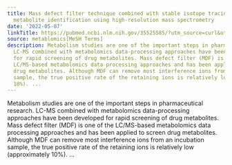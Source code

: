 ```yaml
---
title: Mass defect filter technique combined with stable isotope tracing for drug
  metabolite identification using high-resolution mass spectrometry
date: '2022-05-07'
linkTitle: https://pubmed.ncbi.nlm.nih.gov/35525585/?utm_source=curl&utm_medium=rss&utm_campaign=pubmed-2&utm_content=1Zkrxt7ktlCbHBXEV3v65xxSnkSWNsJ1A6Fq3gBniKhGfIUslK&fc=20210907212339&ff=20220510212350&v=2.17.6
source: metablomics[MeSH Terms]
description: Metabolism studies are one of the important steps in pharmaceutical research.
  LC-MS combined with metabolomics data-processing approaches have been developed
  for rapid screening of drug metabolites. Mass defect filter (MDF) is one of the
  LC/MS-based metabolomics data processing approaches and has been applied to screen
  drug metabolites. Although MDF can remove most interference ions from an incubation
  sample, the true positive rate of the retaining ions is relatively low (approximately
  10%). ...
---
```

Metabolism studies are one of the important steps in pharmaceutical research. LC-MS combined with metabolomics data-processing approaches have been developed for rapid screening of drug metabolites. Mass defect filter (MDF) is one of the LC/MS-based metabolomics data processing approaches and has been applied to screen drug metabolites. Although MDF can remove most interference ions from an incubation sample, the true positive rate of the retaining ions is relatively low (approximately 10%). ...